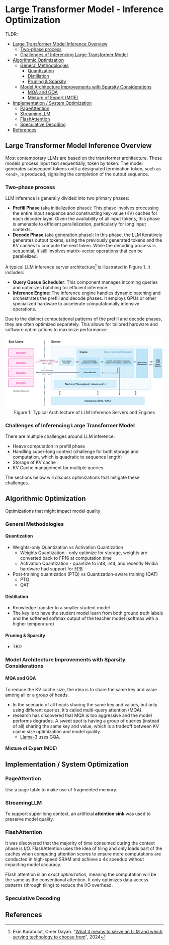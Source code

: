 # Large Transformer Model - Inference Optimization

TLDR:

<!-- TOC start (generated with https://github.com/derlin/bitdowntoc) -->

- [Large Transformer Model Inference Overview](#large-transformer-model-inference-overview)
  * [Two-phase process](#two-phase-process)
  * [Challenges of Inferencing Large Transformer Model](#challenges-of-inferencing-large-transformer-model)
- [Algorithmic Optimization](#algorithmic-optimization)
  * [General Methodologies](#general-methodologies)
    + [Quantization](#quantization)
    + [Distillation](#distillation)
    + [Pruning & Sparsity](#pruning--sparsity)
  * [Model Architecture Improvements with Sparsity Considerations](#model-architecture-improvements-with-sparsity-considerations)
    + [MQA and GQA](#mqa-and-gqa)
    + [Mixture of Expert (MOE)](#mixture-of-expert-moe)
- [Implementation / System Optimization](#implementation--system-optimization)
  * [PageAttention](#pageattention)
  * [StreamingLLM](#streamingllm)
  * [FlashAttention](#flashattention)
  * [Speculative Decoding](#speculative-decoding)
- [References](#references)

<!-- TOC end -->


## Large Transformer Model Inference Overview
Most contemporary LLMs are based on the transformer architecture. These models process input text sequentially, token by token. The model generates subsequent tokens until a designated termination token, such as <`end`>, is produced, signaling the completion of the output sequence.

### Two-phase process
LLM inference is generally divided into two primary phases:
* **Prefill Phase** (aka initialization phase): This phase involves processing the entire input sequence and constructing key-value (KV) caches for each decoder layer. Given the availability of all input tokens, this phase is amenable to efficient parallelization, particularly for long input contexts.
* **Decode Phase** (aka generation phase):  In this phase, the LLM iteratively generates output tokens, using the previously generated tokens and the KV caches to compute the next token. While the decoding process is sequential, it still involves matrix-vector operations that can be parallelized.

A typical LLM inference server architecture[^ref-llm-arch] is illustrated in Figure 1. It includes:
* **Query Queue Scheduler**: This component manages incoming queries and optimizes batching for efficient inference.
* **Inference Engine**: The inference engine handles dynamic batching and orchestrates the prefill and decode phases. It employs GPUs or other specialized hardware to accelerate computationally intensive operations.

Due to the distinct computational patterns of the prefill and decode phases, they are often optimized separately. This allows for tailored hardware and software optimizations to maximize performance.

<p align="center">
  <img src="./images/llm_inference_server_arch.png" width="900"><br />
  Figure 1: Typical Architecture of LLM Inference Servers and Engines
</p>

### Challenges of Inferencing Large Transformer Model
There are multiple challenges around LLM inference:
* Heave computation in prefill phase
* Handling super-long context (challenge for both storage and computation, which is quadratic to sequence length)
* Storage of KV cache
* KV Cache management for multiple queries

The sections below will discuss optimizations that mitigate these challenges.


## Algorithmic Optimization
Optimizations that might impact model quality

### General Methodologies

#### Quantization
* Weights-only Quantization vs Activation Quantization
  * Weights Quantization - only optimize for storage, weights are converted back to FP16 at computation time
  * Activation Quantization - quantize to int8, int4, and recently Nvidia hardware had support for [FP8](https://docs.nvidia.com/deeplearning/transformer-engine/user-guide/examples/fp8_primer.html)
* Post-training quantization (PTQ) vs Quantization-aware training (QAT)
  * PTQ
  * QAT

#### Distillation
* Knowledge transfer to a smaller student model
* The key is to have the student model learn from both ground truth labels and the softened softmax output of the teacher model (softmax with a higher temperature)

#### Pruning & Sparsity
* TBD

### Model Architecture Improvements with Sparsity Considerations

#### MQA and GQA
To reduce the KV cache size, the idea is to share the same key and value among all or a group of heads.
* In the scenario of all heads sharing the same key and values, but only using different queries, it's called multi-query attention (MQA).
* research has discovered that MQA is too aggressive and the model performs degrades. A sweet spot is having a group of queries (instead of all) sharing the same key and value, which is a tradeoff between KV cache size optimization and model quality.
  * [Llama-3](https://ai.meta.com/blog/meta-llama-3/) uses GQA.

#### Mixture of Expert (MOE)


## Implementation / System Optimization
### PageAttention
Use a page table to make use of fragmented memory.

### StreamingLLM
To support super-long context, an artificial **attention sink** was used to preserve model quality.

### FlashAttention
It was discovered that the majority of time consumed during the context phase is I/O. FlashAttention uses the idea of tiling and only loads part of the caches when computing attention scores to ensure more computations are conducted in high-speed SRAM and achieve a 4x speedup without impacting model accuracy.

Flash attention is an *exact optimization*, meaning the computation will be the same as the conventional attention. It only optimizes data access patterns (through tiling) to reduce the I/O overhead.

### Speculative Decoding


## References

[^ref-llm-arch]: Ekin Karabulut, Omer Dayan. "[What it means to serve an LLM and which serving technology to choose from](https://www.run.ai/blog/serving-large-language-models)", 2024
